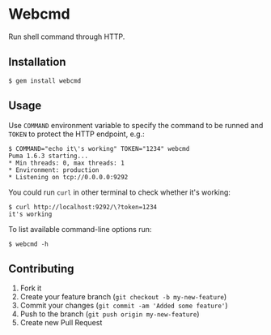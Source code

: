 # Webcmd

Run shell command through HTTP.

## Installation

    $ gem install webcmd

## Usage

Use `COMMAND` environment variable to specify the command to be runned and `TOKEN` to protect the HTTP endpoint, e.g.:

    $ COMMAND="echo it\'s working" TOKEN="1234" webcmd
    Puma 1.6.3 starting...
    * Min threads: 0, max threads: 1
    * Environment: production
    * Listening on tcp://0.0.0.0:9292

You could run `curl` in other terminal to check whether it's working:

    $ curl http://localhost:9292/\?token=1234
    it's working

To list available command-line options run:

    $ webcmd -h

## Contributing

1. Fork it
2. Create your feature branch (`git checkout -b my-new-feature`)
3. Commit your changes (`git commit -am 'Added some feature'`)
4. Push to the branch (`git push origin my-new-feature`)
5. Create new Pull Request
